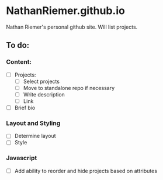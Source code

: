 # NathanRiemer.github.io

Nathan Riemer's personal github site. Will list projects.

## To do: 

### Content: 

- [ ] Projects: 
  - [ ] Select projects
  - [ ] Move to standalone repo if necessary
  - [ ] Write description
  - [ ] Link
- [ ] Brief bio

### Layout and Styling
- [ ] Determine layout
- [ ] Style

### Javascript
- [ ] Add ability to reorder and hide projects based on attributes
